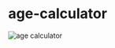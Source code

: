 # age-calculator
![age calculator](https://github.com/Ghosthard117T/age-calculator/assets/132961867/8de585fa-ccf6-449a-bdc7-a3506e4aec41)
